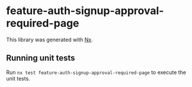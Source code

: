 # feature-auth-signup-approval-required-page

This library was generated with [Nx](https://nx.dev).

## Running unit tests

Run `nx test feature-auth-signup-approval-required-page` to execute the unit tests.
